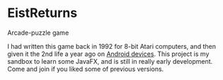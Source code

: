# EistReturns
Arcade-puzzle game

I had written this game back in 1992 for 8-bit Atari computers, 
and then given it the 2nd life a year ago on [Android devices](https://play.google.com/store/apps/details?id=pl.nwg.dev.eist).
This project is my sandbox to learn some JavaFX, and is still in really early development. Come and join if
you liked some of previous versions.
